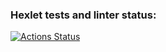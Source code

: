 ### Hexlet tests and linter status:
[![Actions Status](https://github.com/Mirroel-Alvares/python-project-52/actions/workflows/hexlet-check.yml/badge.svg)](https://github.com/Mirroel-Alvares/python-project-52/actions)